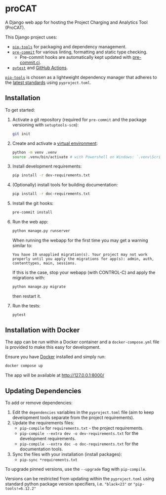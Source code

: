 # proCAT

A Django web app for hosting the Project Charging and Analytics Tool (ProCAT).

This Django project uses:

- [`pip-tools`][pip-tools] for packaging and dependency management.
- [`pre-commit`](https://pre-commit.com/) for various linting, formatting and static type checking.
  - Pre-commit hooks are automatically kept updated with [pre-commit.ci](https://pre-commit.ci).
- [`pytest`](https://pytest.org/) and [GitHub Actions](https://github.com/features/actions).

[`pip-tools`][pip-tools] is chosen as a lightweight dependency manager that adheres to
the [latest standards] using `pyproject.toml`.

## Installation

To get started:

1. Activate a git repository (required for `pre-commit` and the package versioning with
`setuptools-scm`):

   ```bash
   git init
   ```

1. Create and activate a [virtual environment]:

   ```bash
   python -m venv .venv
   source .venv/bin/activate # with Powershell on Windows: `.venv\Scripts\Activate.ps1`
   ```

1. Install development requirements:

   ```bash
   pip install -r dev-requirements.txt
   ```

1. (Optionally) install tools for building documentation:

   ```bash
   pip install -r doc-requirements.txt
   ```

1. Install the git hooks:

   ```bash
   pre-commit install
   ```

1. Run the web app:

   ```bash
   python manage.py runserver
   ```

   When running the webapp for the first time you may get a warning similar to:

   `You have 19 unapplied migration(s). Your project may not work properly until you apply the migrations for app(s): admin, auth, contenttypes, main, sessions.`

   If this is the case, stop your webapp (with CONTROL-C) and apply the migrations with:

   ```bash
   python manage.py migrate
   ```

   then restart it.

1. Run the tests:

   ```bash
   pytest
   ```

## Installation with Docker

The app can be run within a Docker container and a `docker-compose.yml` file is provided to make this easy for development.

Ensure you have [Docker](https://docs.docker.com/desktop/) installed and simply run:

```bash
docker compose up
```

The app will be available at <http://127.0.0.1:8000/> <!-- markdown-link-check-disable-line -->

## Updating Dependencies

To add or remove dependencies:

1. Edit the `dependencies` variables in the `pyproject.toml` file (aim to keep
development tools separate from the project requirements).
1. Update the requirements files:
   - `pip-compile` for `requirements.txt` - the project requirements.
   - `pip-compile --extra dev -o dev-requirements.txt` for the development requirements.
   - `pip-compile --extra doc -o doc-requirements.txt` for
the documentation tools.
1. Sync the files with your installation (install packages):
   - `pip-sync *requirements.txt`

To upgrade pinned versions, use the `--upgrade` flag with `pip-compile`.

Versions can be restricted from updating within the `pyproject.toml` using standard
python package version specifiers, i.e. `"black<23"` or `"pip-tools!=6.12.2"`

[pip-tools]: https://pip-tools.readthedocs.io/en/stable/
[latest standards]: https://peps.python.org/pep-0621/
[virtual environment]: https://docs.python.org/3/library/venv.html
